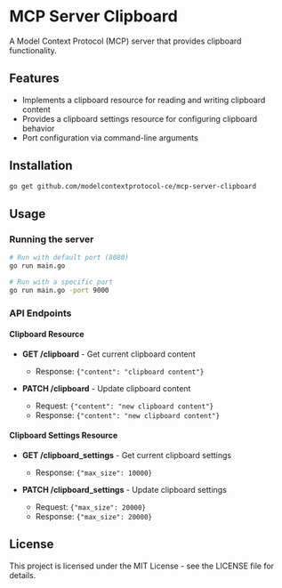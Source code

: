 # MCP Server Clipboard

A Model Context Protocol (MCP) server that provides clipboard functionality.

## Features

- Implements a clipboard resource for reading and writing clipboard content
- Provides a clipboard settings resource for configuring clipboard behavior
- Port configuration via command-line arguments

## Installation

```bash
go get github.com/modelcontextprotocol-ce/mcp-server-clipboard
```

## Usage

### Running the server

```bash
# Run with default port (8080)
go run main.go

# Run with a specific port
go run main.go -port 9000
```

### API Endpoints

#### Clipboard Resource

- **GET /clipboard** - Get current clipboard content
  - Response: `{"content": "clipboard content"}`

- **PATCH /clipboard** - Update clipboard content
  - Request: `{"content": "new clipboard content"}`
  - Response: `{"content": "new clipboard content"}`

#### Clipboard Settings Resource

- **GET /clipboard_settings** - Get current clipboard settings
  - Response: `{"max_size": 10000}`

- **PATCH /clipboard_settings** - Update clipboard settings
  - Request: `{"max_size": 20000}`
  - Response: `{"max_size": 20000}`

## License

This project is licensed under the MIT License - see the LICENSE file for details.